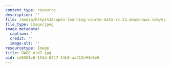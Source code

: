 ```yaml
---
content_type: resource
description: ''
file: /media/https%3A/open-learning-course-data-rc.s3.amazonaws.com/ec-721-wheelchair-design-in-developing-countries-spring-2009/cd6501c6153d624744b0aa412e94d6e5_DAGE_old7.jpg
file_type: image/jpeg
image_metadata:
  caption: ''
  credit: ''
  image-alt: ''
resourcetype: Image
title: DAGE_old7.jpg
uid: cd6501c6-153d-6247-44b0-aa412e94d6e5
---
```

